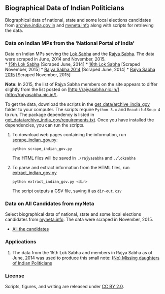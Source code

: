 ## Biographical Data of Indian Politicians

Biographical data of national, state and some local elections candidates from [archive.india.gov.in](https://www.archive.india.gov.in/) and [myneta.info](http://www.myneta.info/) along with scripts for retrieving the data. 

### Data on Indian MPs from the 'National Portal of India'

Data on Indian MPs serving the [Lok Sabha](http://www.archive.india.gov.in/govt/loksabha.php?alpha=all) and the [Rajya Sabha](http://www.archive.india.gov.in/govt/rajyasabha.php?alpha=all). The data were scraped in June, 2014 and November, 2015.  
    * [15th Lok Sabha](data/loksabha_2014.csv) [Scraped June, 2014]
    * [16th Lok Sabha](data/loksabha_2015.csv) [Scraped November, 2015]
    * [Rajya Sabha 2014](data/rajyasabha_2014.csv)  [Scraped June, 2014]
    * [Rajya Sabha 2015](data/rajyasabha_2015.csv)  [Scraped November, 2015]

**Note:** In 2015, the list of Rajya Sabha members on the site appears to differ slightly from the list posted on [http://rajyasabha.nic.in/](http://rajyasabha.nic.in/).  

To get the data, download the scripts in the [get_data/archive_india_gov](get_data/archive_india_gov) folder to your computer. The scripts require `Python 3.x` and `BeautifulSoup 4` to run. The package dependency is listed in [get_data/archive_india_gov/requirements.txt](get_data/archive_india_gov/requirements.txt). Once you have installed the dependencies, you can run the scripts.

1.  To download web pages containing the information, run [scrape_indian_gov.py](scripts/scrape_indian_gov.py): 
	```
	python scrape_indian_gov.py
	```
	The HTML files will be saved in `./rajyasabha` and `./loksabha`  

2. To parse and extract information from the HTML files, run [extract_indian_gov.py](scripts/extract_indian_gov.py)

	```
	python extract_indian_gov.py <dir>
	```
	The script outputs a CSV file, saving it as `dir-out.csv`  

### Data on All Candidates from myNeta

Select biographical data of national, state and some local elections candidates from [myneta.info](http://myneta.info). The data were scraped in November, 2015.   
* [All the candidates](data/myneta_data.csv)

### Applications

1. The data from the 15th Lok Sabha and members in Rajya Sabha as of June, 2014 was used to produce this small note: [(No) Missing daughters of Indian Politicians](http://gbytes.gsood.com/2014/06/29/missing-daughters-of-indian-politicians/)

### License
Scripts, figures, and writing are released under [CC BY 2.0](https://creativecommons.org/licenses/by/2.0/). 